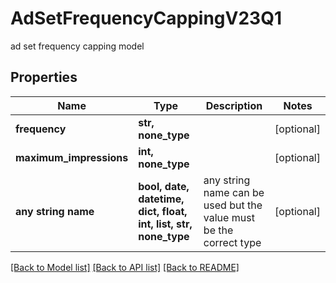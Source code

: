 # AdSetFrequencyCappingV23Q1

ad set frequency capping model

## Properties
Name | Type | Description | Notes
------------ | ------------- | ------------- | -------------
**frequency** | **str, none_type** |  | [optional] 
**maximum_impressions** | **int, none_type** |  | [optional] 
**any string name** | **bool, date, datetime, dict, float, int, list, str, none_type** | any string name can be used but the value must be the correct type | [optional]

[[Back to Model list]](../README.md#documentation-for-models) [[Back to API list]](../README.md#documentation-for-api-endpoints) [[Back to README]](../README.md)


